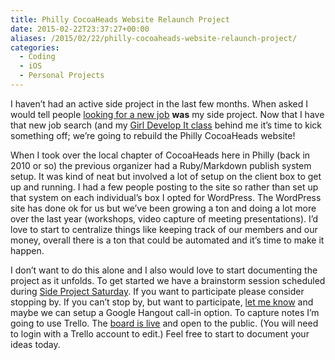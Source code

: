```yaml
---
title: Philly CocoaHeads Website Relaunch Project
date: 2015-02-22T23:37:27+00:00
aliases: /2015/02/22/philly-cocoaheads-website-relaunch-project/
categories:
  - Coding
  - iOS
  - Personal Projects
---
```


I haven&#8217;t had an active side project in the last few months. When asked I would tell people [looking for a new job][1] **was** my side project. Now that I have that new job search (and my [Girl Develop It class][2] behind me it&#8217;s time to kick something off; we&#8217;re going to rebuild the Philly CocoaHeads website!

When I took over the local chapter of CocoaHeads here in Philly (back in 2010 or so) the previous organizer had a Ruby/Markdown publish system setup. It was kind of neat but involved a lot of setup on the client box to get up and running. I had a few people posting to the site so rather than set up that system on each individual&#8217;s box I opted for WordPress. The WordPress site has done ok for us but we&#8217;ve been growing a ton and doing a lot more over the last year (workshops, video capture of meeting presentations). I&#8217;d love to start to centralize things like keeping track of our members and our money, overall there is a ton that could be automated and it&#8217;s time to make it happen.

I don&#8217;t want to do this alone and I also would love to start documenting the project as it unfolds. To get started we have a brainstorm session scheduled during [Side Project Saturday][3]. If you want to participate please consider stopping by. If you can&#8217;t stop by, but want to participate, [let me know][4] and maybe we can setup a Google Hangout call-in option. To capture notes I&#8217;m going to use Trello. The [board is live][5] and open to the public. (You will need to login with a Trello account to edit.) Feel free to start to document your ideas today.

[1]: http://mikezornek.com/2015/01/19/my-new-job-with-the-big-nerd-ranch/
[2]: http://mikezornek.com/2014/12/31/girl-develop-it-introduction-to-ios-development/
[3]: http://www.meetup.com/PhillyCocoaHeads/events/219346913/
[4]: mailto:zorn@phillycocoa.org
[5]: https://trello.com/b/zCQkG0Lg/website-relaunch-brainstorm
